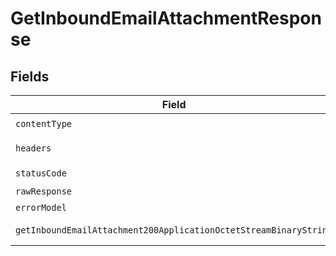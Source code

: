 # GetInboundEmailAttachmentResponse


## Fields

| Field                                                            | Type                                                             | Required                                                         | Description                                                      |
| ---------------------------------------------------------------- | ---------------------------------------------------------------- | ---------------------------------------------------------------- | ---------------------------------------------------------------- |
| `contentType`                                                    | *string*                                                         | :heavy_check_mark:                                               | N/A                                                              |
| `headers`                                                        | Record<string, *string*[]>                                       | :heavy_minus_sign:                                               | N/A                                                              |
| `statusCode`                                                     | *number*                                                         | :heavy_check_mark:                                               | N/A                                                              |
| `rawResponse`                                                    | [AxiosResponse](https://axios-http.com/docs/res_schema)          | :heavy_minus_sign:                                               | N/A                                                              |
| `errorModel`                                                     | [shared.ErrorModel](../../models/shared/errormodel.md)           | :heavy_minus_sign:                                               | bad request                                                      |
| `getInboundEmailAttachment200ApplicationOctetStreamBinaryString` | *Uint8Array*                                                     | :heavy_minus_sign:                                               | Attachment information                                           |